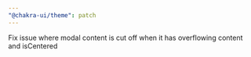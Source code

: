 ```yaml
---
"@chakra-ui/theme": patch
---
```


Fix issue where modal content is cut off when it has overflowing content and
isCentered
